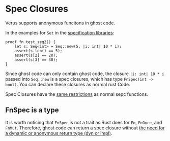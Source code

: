# Spec Closures

Verus supports anonymous funcitons in ghost code.

In the examples for `Set` in the [specification libraries](spec_lib.md):
```
proof fn test_seq2() {
    let s: Seq<int> = Seq::new(5, |i: int| 10 * i);
    assert(s.len() == 5);
    assert(s[2] == 20);
    assert(s[3] == 30);
}
```
Since ghost code can only contain ghost code, the closure `|i: int| 10 * i` passed into `Seq::new` is a spec closures, which has type `FnSpec(int -> bool)`. You can declare these closures as normal rust Code.

Spec Closures have the [same restrictions](modes.md) as normal sepc functions.

## FnSpec is a type

It is worth noticing that `FnSpec` is not a trait as Rust does for `Fn`, `FnOnce`, and `FnMut`. Therefore, ghost code can return a spec closure without [the need for a dynamic or anonymous return type (dyn or impl)](https://doc.rust-lang.org/book/ch19-05-advanced-functions-and-closures.html#:~:text=clearer%20to%20you.-,Returning%20Closures,return%20value%20of%20the%20function.).
